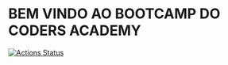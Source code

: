 # BEM VINDO AO BOOTCAMP DO CODERS ACADEMY

[![Actions Status](https://github.com/{rafaelcruz-net}/coders-academy-bootcamp-turma-2/workflows/.NET/badge.svg)](https://github.com/{rafaelcruz-net}/coders-academy-bootcamp-turma-2/actions)
